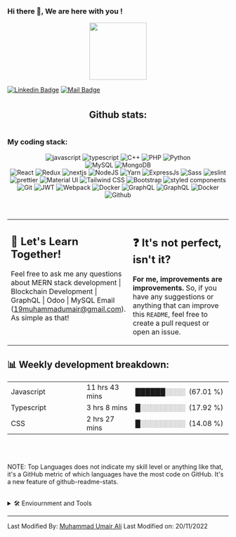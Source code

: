 


### Hi there 👋, We are here with you !

<p align="center">
<img align="center" src="https://media.giphy.com/media/1fhj2FW0661V3Nb2Me/giphy.gif" width="130">
<br>

[![Linkedin Badge](https://img.shields.io/badge/LinkedIn-0077B5?style=for-the-badge&logo=linkedin&logoColor=white)](https://www.linkedin.com/in/muhammad-umair-789aa0210/) 
[![Mail Badge](https://img.shields.io/badge/Gmail-D14836?style=for-the-badge&logo=gmail&logoColor=white)](mailto:19muhammadumair@gmail.com)

<br/>
<h2 align="center" style="margin: 5px 10px;">Github stats:</h2> 

|                                                                                                           |                                                                                      |
| --------------------------------------------------------------------------------------------------------- | ------------------------------------------------------------------------------------ |

<h3>My coding stack: </h3>
<!-- <p>
  <img alt="Python" src="https://img.icons8.com/color/48/000000/python.png" />
  <img alt="React" src="https://img.icons8.com/color/48/000000/react-native.png" />
  <img alt="Javascript" src="https://img.icons8.com/color/50/000000/javascript.png" />
  <img alt="Odoo" src="https://s10.gifyu.com/images/odoo.png" />
  <img alt="PostgreSql" src="https://img.icons8.com/color/48/000000/postgreesql.png" />  
  <img alt="Docker" src="https://img.icons8.com/color/48/000000/docker-container.png" /> 
  <img alt="Github" src="https://img.icons8.com/doodle/48/000000/github.png" /> 
  <img alt="Xml" src="https://s10.gifyu.com/images/xml-vector-icon-removebg-preview-1.png" />
  </br>
</p> -->
<p align="center">
<img src="https://img.shields.io/badge/JavaScript-323330?style=for-the-badge&logo=javascript&logoColor=F7DF1E" alt="javascript" />
<img src="https://img.shields.io/badge/TypeScript-007ACC?style=for-the-badge&logo=typescript&logoColor=white" alt="typescript" />
<img src="https://img.shields.io/badge/C%2B%2B-00599C?style=for-the-badge&logo=c%2B%2B&logoColor=white" alt="C++" />
<img src="https://img.shields.io/badge/PHP-777BB4?style=for-the-badge&logo=php&logoColor=white" alt="PHP" />
<img src="https://img.shields.io/badge/Python-3776AB?style=for-the-badge&logo=python&logoColor=white" alt="Python" />
<br>
<img src="https://img.shields.io/badge/MySQL-00000F?style=for-the-badge&logo=mysql&logoColor=white" alt="MySQL" />
<img src="https://img.shields.io/badge/MongoDB-4EA94B?style=for-the-badge&logo=mongodb&logoColor=white" alt="MongoDB" />
<br>
<img src="https://img.shields.io/badge/React-20232A?style=for-the-badge&logo=react&logoColor=61DAFB" alt="React" />
<img src="https://img.shields.io/badge/Redux-593D88?style=for-the-badge&logo=redux&logoColor=white" alt="Redux" />
<img src="https://img.shields.io/badge/next.js-000000?style=for-the-badge&logo=nextdotjs&logoColor=white" alt="nextjs" />
<img src="https://img.shields.io/badge/Node.js-339933?style=for-the-badge&logo=nodedotjs&logoColor=white" alt="NodeJS" />
<!-- <img src="https://img.shields.io/badge/npm-CB3837?style=for-the-badge&logo=npm&logoColor=white" alt="npm" /> -->
<img src="https://img.shields.io/badge/Yarn-2C8EBB?style=for-the-badge&logo=yarn&logoColor=white" alt="Yarn" />
<img src="https://img.shields.io/badge/Express.js-000000?style=for-the-badge&logo=express&logoColor=white" alt="ExpressJs" />
<!-- <img src="https://img.shields.io/badge/Jest-C21325?style=for-the-badge&logo=jest&logoColor=white" alt="Jest" /> -->
<img src="https://img.shields.io/badge/Sass-CC6699?style=for-the-badge&logo=sass&logoColor=white" alt="Sass" />
<img src="https://img.shields.io/badge/eslint-3A33D1?style=for-the-badge&logo=eslint&logoColor=white" alt="eslint" />
<img src="https://img.shields.io/badge/prettier-1A2C34?style=for-the-badge&logo=prettier&logoColor=F7BA3E" alt="prettier" />
<img src="https://img.shields.io/badge/Material--UI-0081CB?style=for-the-badge&logo=material-ui&logoColor=white" alt="Material UI" />
<!-- <img src="https://img.shields.io/badge/Markdown-000000?style=for-the-badge&logo=markdown&logoColor=white" alt="markdown" /> -->
<img src="https://img.shields.io/badge/Tailwind_CSS-38B2AC?style=for-the-badge&logo=tailwind-css&logoColor=white" alt="Tailwind CSS" />
<img src="https://img.shields.io/badge/Bootstrap-563D7C?style=for-the-badge&logo=bootstrap&logoColor=white" alt="Bootstrap" />
<img src="https://img.shields.io/badge/styled--components-DB7093?style=for-the-badge&logo=styled-components&logoColor=white" alt="styled components" />
<!-- <img src="https://img.shields.io/badge/Django-092E20?style=for-the-badge&logo=django&logoColor=white" alt="Django" /> -->
<!-- <img src="https://img.shields.io/badge/Jekyll-CC0000?style=for-the-badge&logo=Jekyll&logoColor=white" alt="Jekyll" /> -->
<img src="https://img.shields.io/badge/Git-F05032?style=for-the-badge&logo=git&logoColor=white" alt="Git" />
<!-- <img src="https://img.shields.io/badge/Swagger-85EA2D?style=for-the-badge&logo=Swagger&logoColor=white" alt="Swagger" /> -->
<!-- <img src="https://img.shields.io/badge/Mocha-8D6748?style=for-the-badge&logo=Mocha&logoColor=white" alt="Mocha" /> -->
<!-- <img src="https://img.shields.io/badge/storybook-FF4785?style=for-the-badge&logo=storybook&logoColor=white" alt="storybook" /> -->
<img src="https://img.shields.io/badge/JWT-000000?style=for-the-badge&logo=JSON%20web%20tokens&logoColor=white" alt="JWT" />
<img src="https://img.shields.io/badge/Webpack-8DD6F9?style=for-the-badge&logo=Webpack&logoColor=white" alt="Webpack" />
<img src="https://img.shields.io/badge/Docker-2CA5E0?style=for-the-badge&logo=docker&logoColor=white" alt="Docker" />
<img src="https://img.shields.io/badge/-GraphQL-brightgreen?style=for-the-badge&logo=GraphQL&logoColor=white" alt="GraphQL" />
<img src="https://img.shields.io/badge/-Ethereum-563D7C?style=for-the-badge&logo=Ethereum&logoColor=white" alt="GraphQL" />
<!-- <img src="https://img.shields.io/badge/Nginx-009639?style=for-the-badge&logo=nginx&logoColor=white" alt="Nginx" /> -->
<!-- <img alt="Odoo" src="https://s10.gifyu.com/images/odoo.png" /> -->
<!-- <img alt="PostgreSql" src="https://img.icons8.com/color/48/000000/postgreesql.png" />   -->
<img alt="Docker" src="https://img.icons8.com/color/48/000000/docker-container.png" /> 
<img alt="Github" src="https://img.icons8.com/doodle/48/000000/github.png" /> 

</p>

<br/>

<table style="border: none">
  <tr>
  <td width="50%" valign="top">

## :raised_hands: Let's Learn Together!

Feel free to ask me any questions about MERN stack development | Blockchain Development | GraphQL | Odoo | MySQL
    Email  (<a href="mailto:19muhammadumair@gmail.com">19muhammadumair@gmail.com</a>). As simple as that!

  </td>
  <td width="50%" valign="top">

## :question: It's not perfect, isn't it?

**For me, improvements are improvements.** So, if you have any suggestions or anything that can improve this `README`, feel free to create a pull request or open an issue.

  </td>
  </tr>
</table>



<div>
  
<h2>📊 Weekly development breakdown: </h2>
<table>
                <tr>
                    <td width=215px;>
                        Javascript
                    </td>
                    <td>
                        11 hrs 43 mins
                    </td>
                    <td>
                        ██████░░░░&nbsp;&nbsp;(67.01 %)
                    </td>
                </tr>
                <tr>
                    <td width=220px;>
                        Typescript
                    </td>
                    <td width=145px;>
                        3 hrs 8 mins
                    </td>
                    <td width=230px;>
                        █░░░░░░░░░&nbsp;&nbsp;(17.92 %)
                    </td>
                </tr>
                <tr>
                    <td width=220px;>
                        CSS
                    </td>
                    <td width=145px;>
                        2 hrs 27 mins
                    </td>
                    <td width=230px;>
                        █░░░░░░░░░&nbsp;&nbsp;(14.08 %)
                    </td>
                </tr></table>
  </div>
  <br>
<table>
 
</table>
    NOTE: Top Languages does not indicate my skill level or anything like that, it's a GitHub metric of which languages have the most code on GitHub. It's a new feature of github-readme-stats.
</p>
<br>
<details>
    <summary> 🛠️ Enviournment and Tools</summary>
    <br>
    <p align="center">
    <img src="https://img.shields.io/badge/Windows-0078D6?style=for-the-badge&logo=windows&logoColor=white" alt="Windows OS" />
    <img src="https://img.shields.io/badge/Ubuntu-E95420?style=for-the-badge&logo=ubuntu&logoColor=white" alt="Ubuntu" />
    <img src="https://img.shields.io/badge/Android-3DDC84?style=for-the-badge&logo=android&logoColor=white" alt="Android OS" />
    <img src="https://img.shields.io/badge/Visual_Studio_Code-0078D4?style=for-the-badge&logo=visual%20studio%20code&logoColor=white" alt="VS code" />
    <!-- <img src="https://img.shields.io/badge/Docker-2CA5E0?style=for-the-badge&logo=docker&logoColor=white" alt="Docker" /> -->
    <!-- <img src="https://img.shields.io/badge/Atom-66595C?style=for-the-badge&logo=Atom&logoColor=white" alt="Atom" /> -->
    <!-- <img src="https://img.shields.io/badge/pycharm-143?style=for-the-badge&logo=pycharm&logoColor=black&color=black&labelColor=green" alt="Pycharm" /> -->
    <!-- <img src="https://img.shields.io/badge/IntelliJIDEA-000000.svg?style=for-the-badge&logo=intellij-idea&logoColor=white" alt="IntelliJIDEA" /> -->
    <!-- <img src="https://img.shields.io/badge/Colab-F9AB00?style=for-the-badge&logo=googlecolab&color=525252" alt="Colab" /> -->
    <!-- <img src="https://img.shields.io/badge/Raspberry%20Pi-A22846?style=for-the-badge&logo=Raspberry%20Pi&logoColor=white" alt="Raspberry Pi" /> -->
    <img src="https://img.shields.io/badge/Figma-F24E1E?style=for-the-badge&logo=figma&logoColor=white" alt="Figma" />
    <img src="https://img.shields.io/badge/Adobe%20XD-470137?style=for-the-badge&logo=Adobe%20XD&logoColor=#FF61F6" alt="Adobe XD" />
    <img src="https://img.shields.io/badge/windows%20terminal-4D4D4D?style=for-the-badge&logo=windows%20terminal&logoColor=white" alt="windows terminal" />
    <img src="https://img.shields.io/badge/PowerShell-5391FE?style=for-the-badge&logo=PowerShell&logoColor=white" alt="PowerShell" />
    <!-- <img src="https://img.shields.io/badge/Hyper-000000?style=for-the-badge&logo=hyper&logoColor=white" alt="hyper" /> -->
    <!-- <img src="https://img.shields.io/badge/GNU%20Bash-4EAA25?style=for-the-badge&logo=GNU%20Bash&logoColor=white" alt="Bash" /> -->
    <!-- <img src="https://img.shields.io/badge/Trello-0052CC?style=for-the-badge&logo=trello&logoColor=white" alt="Trello" /> -->
    <img src="https://img.shields.io/badge/Google_chrome-4285F4?style=for-the-badge&logo=Google-chrome&logoColor=white" alt="Google_chrome" />
    <img src="https://img.shields.io/badge/microsoft%20azure-0089D6?style=for-the-badge&logo=microsoft-azure&logoColor=white" alt="microsoft-azure" />
    <img src="https://img.shields.io/badge/Postman-FF6C37?style=for-the-badge&logo=Postman&logoColor=white" alt="Postman" />
    <!-- <img src="https://img.shields.io/badge/Twilio-F22F46?style=for-the-badge&logo=Twilio&logoColor=white" alt="Twilio" /> -->
    </p>

</details>
  
------
Last Modified By: [Muhammad Umair Ali](https://github.com/19muhammadumair)
Last Modified on: 20/11/2022
